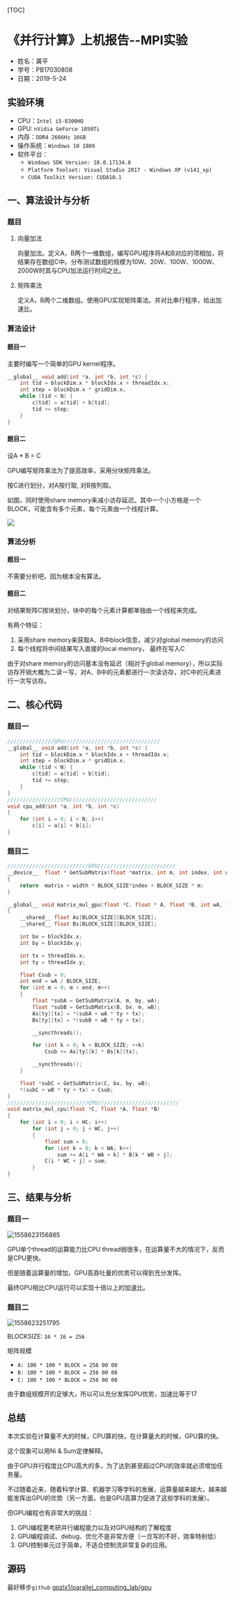 [TOC]

#	《并行计算》上机报告--MPI实验

* 姓名：龚平
* 学号：PB17030808
* 日期：2019-5-24

## 实验环境

- CPU：`Intel i5-8300HQ`
- GPU:  `nVidia GeForce 1050Ti`
- 内存：`DDR4 2666Hz 16GB`
- 操作系统：`Windows 10 1809`
- 软件平台：
  - `Windows SDK Version: 10.0.17134.0`
  - `Platform Toolset: Visual Studio 2017 - Windows XP (v141_xp)`
  - `CUDA Toolkit Version: CUDA10.1`

##	一、算法设计与分析

###	题目

1. 向量加法

   向量加法。定义A，B两个一维数组，编写GPU程序将A和B对应的项相加，将结果存在数组C中。分布测试数组的规模为10W、20W、100W、1000W、2000W时其与CPU加法运行时间之比。

2. 矩阵乘法

   定义A，B两个二维数组。使用GPU实现矩阵乘法。并对比串行程序，给出加速比。

   

###	算法设计

####	题目一

主要时编写一个简单的GPU kernel程序。

```c
__global__ void add(int *a, int *b, int *c) {
	int tid = blockDim.x * blockIdx.x + threadIdx.x;
	int step = blockDim.x * gridDim.x;
	while (tid < N) {
		c[tid] = a[tid] + b[tid];
		tid += step;
	}
}
```

#### 题目二

设A * B = C

GPU编写矩阵乘法为了提高效率，采用分块矩阵乘法。

按C进行划分，对A按行取, 对B按列取。

如图，同时使用share memory来减小访存延迟。其中一个小方格是一个BLOCK，可能含有多个元素，每个元素由一个线程计算。

![](assets/naive-1558612999526.png)



###	算法分析

#### 题目一

不需要分析吧，因为根本没有算法。

#### 题目二

对结果矩阵C按块划分，块中的每个元素计算都单独由一个线程来完成。

有两个特征：

1. 采用share memory来获取A、B中block信息，减少对global memory的访问
2. 每个线程将中间结果写入直接的local memory， 最终在写入C

由于对share memory的访问基本没有延迟（相对于global memory），所以实际访存开销大概为二读一写，对A、B中的元素都进行一次读访存，对C中的元素进行一次写访存。



##	二、核心代码

###	题目一

```c
///////////////GPU///////////////////////////////
__global__ void add(int *a, int *b, int *c) {
	int tid = blockDim.x * blockIdx.x + threadIdx.x;
	int step = blockDim.x * gridDim.x;
	while (tid < N) {
		c[tid] = a[tid] + b[tid];
		tid += step;
	}
}
/////////////////CPU////////////////////////////
void cpu_add(int *a, int *b, int *c)
{
	for (int i = 0; i < N; i++)
		c[i] = a[i] + b[i];
}
```

###	题目二

```c
//////////////////////////GPU/////////////////////////
__device__  float * GetSubMatrix(float *matrix, int m, int index, int width)
{
	return  matrix + width * BLOCK_SIZE*index + BLOCK_SIZE * m;
}

__global__ void matrix_mul_gpu(float *C, float * A, float *B, int wA, int hA, int wB)
{
	__shared__ float As[BLOCK_SIZE][BLOCK_SIZE];
	__shared__ float Bs[BLOCK_SIZE][BLOCK_SIZE];

	int bx = blockIdx.x;
	int by = blockIdx.y;

	int tx = threadIdx.x;
	int ty = threadIdx.y;

	float Csub = 0;
	int end = wA / BLOCK_SIZE;
	for (int m = 0; m < end; m++)
	{
		float *subA = GetSubMatrix(A, m, by, wA);
		float *subB = GetSubMatrix(B, bx, m, wB);
		As[ty][tx] = *(subA + wA * ty + tx);
		Bs[ty][tx] = *(subB + wB * ty + tx);

		__syncthreads();

		for (int k = 0; k < BLOCK_SIZE; ++k)
			Csub += As[ty][k] * Bs[k][tx];

		__syncthreads();
	}

	float *subC = GetSubMatrix(C, bx, by, wB);
	*(subC + wB * ty + tx) = Csub;
}
//////////////////////////CPU//////////////////////////
void matrix_mul_cpu(float *C, float *A, float *B)
{
	for (int i = 0; i < HC; i++)
		for (int j = 0; j < WC; j++)
		{
			float sum = 0;
			for (int k = 0; k < WA; k++)
				sum += A[i * WA + k] * B[k * WB + j];
			C[i * WC + j] = sum;
		}
}

```

##	三、结果与分析

###	题目一

![1558623156865](assets/1558623156865.png)

GPU单个thread的运算能力比CPU thread弱很多，在运算量不大的情况下，反而是CPU更快。

但是随着运算量的增加，GPU高吞吐量的优势可以得到充分发挥。

最终GPU相比CPU运行可以实现十倍以上的加速比。

###	题目二

![1558623251795](assets/1558623251795.png)

BLOCKSIZE: `16 * 16 = 256`

矩阵规模

* `A: 100 * 100 * BLOCK = 256 00 00`
* `B: 100 * 100 * BLOCK = 256 00 00`
* `C: 100 * 100 * BLOCK = 256 00 00`

由于数组规模开的足够大，所以可以充分发挥GPU优势，加速比等于17

##	总结

本次实验在计算量不大的时候，CPU算的快，在计算量大的时候，GPU算的快。

这个现象可以用Ni & Sum定律解释。

由于GPU并行程度比CPU高大的多，为了达到甚至超过CPU的效率就必须增加任务量。

不过随着近来，随着科学计算、机器学习等学科的发展，运算量越来越大，越来越能发挥出GPU的优势（另一方面，也是GPU高算力促进了这些学科的发展）。

但GPU编程也有非常大的挑战：

1. GPU编程更考研并行编程能力以及对GPU结构的了解程度
2. GPU编程调试、debug、优化不是非常方便（一旦写的不好，效率特别低）
3. GPU控制单元过于简单，不适合控制流非常复杂的应用。

## 	源码

最好移步`github` [gpzlx1/parallel_computing_lab/gpu](https://github.com/gpzlx1/parallel_computing_lab/tree/master/gpu)
